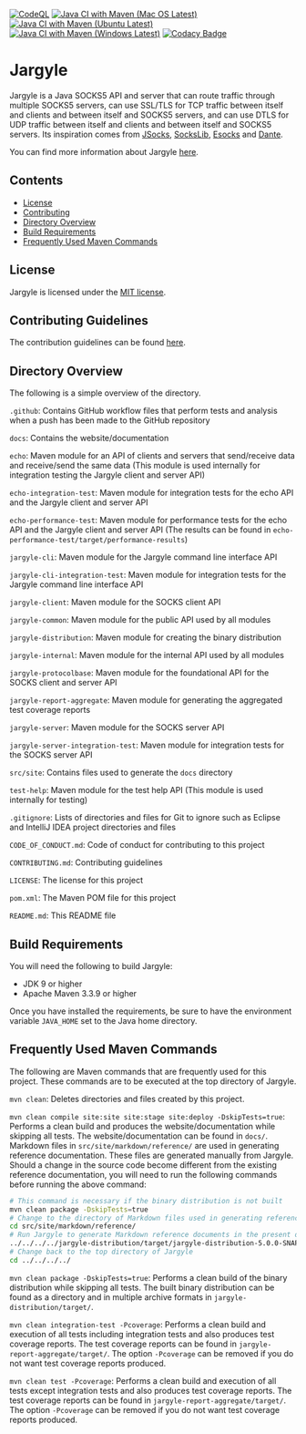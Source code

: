 [![CodeQL](https://github.com/jh3nd3rs0n/jargyle/actions/workflows/codeql-analysis.yml/badge.svg)](https://github.com/jh3nd3rs0n/jargyle/actions/workflows/codeql-analysis.yml) [![Java CI with Maven (Mac OS Latest)](https://github.com/jh3nd3rs0n/jargyle/actions/workflows/maven_macos_latest.yml/badge.svg)](https://github.com/jh3nd3rs0n/jargyle/actions/workflows/maven_macos_latest.yml) [![Java CI with Maven (Ubuntu Latest)](https://github.com/jh3nd3rs0n/jargyle/actions/workflows/maven_ubuntu_latest.yml/badge.svg)](https://github.com/jh3nd3rs0n/jargyle/actions/workflows/maven_ubuntu_latest.yml) [![Java CI with Maven (Windows Latest)](https://github.com/jh3nd3rs0n/jargyle/actions/workflows/maven_windows_latest.yml/badge.svg)](https://github.com/jh3nd3rs0n/jargyle/actions/workflows/maven_windows_latest.yml) [![Codacy Badge](https://app.codacy.com/project/badge/Grade/581706f82bf945df84bc397da4cecee5)](https://www.codacy.com/gh/jh3nd3rs0n/jargyle/dashboard?utm_source=github.com&amp;utm_medium=referral&amp;utm_content=jh3nd3rs0n/jargyle&amp;utm_campaign=Badge_Grade)

# Jargyle

Jargyle is a Java SOCKS5 API and server that can route traffic through
multiple SOCKS5 servers, can use SSL/TLS for TCP traffic between itself and
clients and between itself and SOCKS5 servers, and can use DTLS for UDP
traffic between itself and clients and between itself and SOCKS5 servers.
Its inspiration comes from [JSocks](https://jsocks.sourceforge.net/),
[SocksLib](https://github.com/fengyouchao/sockslib),
[Esocks](https://github.com/fengyouchao/esocks) and
[Dante](https://www.inet.no/dante/index.html).

You can find more information about Jargyle 
[here](https://jh3nd3rs0n.github.io/jargyle).

## Contents

-   [License](#license)
-   [Contributing](#contributing)
-   [Directory Overview](#directory-overview) 
-   [Build Requirements](#build-requirements)
-   [Frequently Used Maven Commands](#frequently-used-maven-commands)

## License

Jargyle is licensed under the [MIT license](LICENSE).

## Contributing Guidelines

The contribution guidelines can be found [here](CONTRIBUTING.md).

## Directory Overview

The following is a simple overview of the directory.

`.github`: Contains GitHub workflow files that perform tests and analysis
when a push has been made to the GitHub repository

`docs`: Contains the website/documentation

`echo`: Maven module for an API of clients and servers that send/receive
data and receive/send the same data (This module is used internally for
integration testing the Jargyle client and server API)

`echo-integration-test`: Maven module for integration tests for the echo
API and the Jargyle client and server API

`echo-performance-test`: Maven module for performance tests for the echo
API and the Jargyle client and server API (The results can be found in
`echo-performance-test/target/performance-results`)

`jargyle-cli`: Maven module for the Jargyle command line interface API

`jargyle-cli-integration-test`: Maven module for integration tests for the
Jargyle command line interface API

`jargyle-client`: Maven module for the SOCKS client API

`jargyle-common`: Maven module for the public API used by all modules

`jargyle-distribution`: Maven module for creating the binary distribution

`jargyle-internal`: Maven module for the internal API used by all modules

`jargyle-protocolbase`: Maven module for the foundational API for the
SOCKS client and server API

`jargyle-report-aggregate`: Maven module for generating the aggregated
test coverage reports

`jargyle-server`: Maven module for the SOCKS server API

`jargyle-server-integration-test`: Maven module for integration tests for
the SOCKS server API

`src/site`: Contains files used to generate the `docs` directory

`test-help`: Maven module for the test help API (This module is used
internally for testing)

`.gitignore`: Lists of directories and files for Git to ignore such as
Eclipse and IntelliJ IDEA project directories and files

`CODE_OF_CONDUCT.md`: Code of conduct for contributing to this project

`CONTRIBUTING.md`: Contributing guidelines

`LICENSE`: The license for this project

`pom.xml`: The Maven POM file for this project

`README.md`: This README file

## Build Requirements

You will need the following to build Jargyle:

-   JDK 9 or higher
-   Apache Maven 3.3.9 or higher

Once you have installed the requirements, be sure to have the environment 
variable `JAVA_HOME` set to the Java home directory.

## Frequently Used Maven Commands

The following are Maven commands that are frequently used for this project.
These commands are to be executed at the top directory of Jargyle.

`mvn clean`: Deletes directories and files created by this project.

`mvn clean compile site:site site:stage site:deploy -DskipTests=true`: Performs
a clean build and produces the website/documentation while skipping all tests.
The website/documentation can be found in `docs/`. Markdown files in 
`src/site/markdown/reference/` are used in generating reference documentation. 
These files are generated manually from Jargyle. Should a change in the source 
code become different from the existing reference documentation, you will need 
to run the following commands before running the above command:

```bash
# This command is necessary if the binary distribution is not built
mvn clean package -DskipTests=true
# Change to the directory of Markdown files used in generating reference documentation
cd src/site/markdown/reference/
# Run Jargyle to generate Markdown reference documents in the present directory 
../../../../jargyle-distribution/target/jargyle-distribution-5.0.0-SNAPSHOT-bin/bin/jargyle generate-reference-docs
# Change back to the top directory of Jargyle
cd ../../../../
```

`mvn clean package -DskipTests=true`: Performs a clean build of the binary 
distribution while skipping all tests. The built binary distribution can be 
found as a directory and in multiple archive formats in 
`jargyle-distribution/target/`.

`mvn clean integration-test -Pcoverage`: Performs a clean build and 
execution of all tests including integration tests and also produces test 
coverage reports. The test coverage reports can be found in 
`jargyle-report-aggregate/target/`. The option `-Pcoverage` can be removed if 
you do not want test coverage reports produced.

`mvn clean test -Pcoverage`: Performs a clean build and execution of all tests 
except integration tests and also produces test coverage reports. The test 
coverage reports can be found in `jargyle-report-aggregate/target/`. The option 
`-Pcoverage` can be removed if you do not want test coverage reports produced.